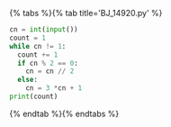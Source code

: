 {% tabs %}{% tab title='BJ_14920.py' %}

```py
cn = int(input())
count = 1
while cn != 1:
  count += 1
  if cn % 2 == 0:
    cn = cn // 2
  else:
    cn = 3 *cn + 1
print(count)
```

{% endtab %}{% endtabs %}
